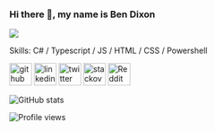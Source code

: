 ### Hi there 👋, my name is Ben Dixon
![](https://arturssmirnovs.github.io/github-profile-readme-generator/images/banner.png)


Skills: C# / Typescript / JS / HTML / CSS / Powershell



[<img src='https://cdn.jsdelivr.net/npm/simple-icons@3.0.1/icons/github.svg' alt='github' height='40'>](https://github.com/bmdixon)  [<img src='https://cdn.jsdelivr.net/npm/simple-icons@3.0.1/icons/linkedin.svg' alt='linkedin' height='40'>](https://www.linkedin.com/in/benmdixon/)  [<img src='https://cdn.jsdelivr.net/npm/simple-icons@3.0.1/icons/twitter.svg' alt='twitter' height='40'>](https://twitter.com/benmdixon)  [<img src='https://cdn.jsdelivr.net/npm/simple-icons@3.0.1/icons/stackoverflow.svg' alt='stackoverflow' height='40'>](https://stackoverflow.com/users/785750)  [<img src='https://cdn.jsdelivr.net/npm/simple-icons@3.0.1/icons/reddit.svg' alt='Reddit' height='40'>](https://www.reddit.com/user/bmdixon)  

![GitHub stats](https://github-readme-stats.vercel.app/api?username=bmdixon&show_icons=true)  

![Profile views](https://gpvc.arturio.dev/bmdixon)  

